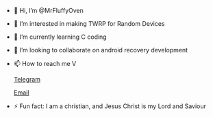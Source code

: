 - 👋 Hi, I’m @MrFluffyOven
- 👀 I’m interested in making TWRP for Random Devices
- 🌱 I’m currently learning C coding
- 💞️ I’m looking to collaborate on android recovery development
- 📫 How to reach me V

  [Telegram](t.me/MrFluffyOven)

  [Email](mrfluffyoven@gmail.com)
- ⚡ Fun fact: I am a christian, and Jesus Christ is my Lord and Saviour
